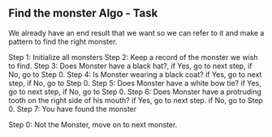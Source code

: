 ## Find the monster Algo - Task

We already have an end result that we want so we can refer to it and make a pattern to find the right monster.

Step 1: Initialize all monsters
Step 2: Keep a record of the monster we wish to find.
Step 3: Does Monster have a black hat?, if Yes, go to next step, if No, go to Step 0.
Step 4: Is Monster wearing a black coat? if Yes, go to next step, if No, go to Step 0.
Step 5: Does Monster have a white bow tie? if Yes, go to next step, if No, go to Step 0.
Step 6: Does Monster have a protruding tooth on the right side of his mouth? if Yes, go to next step. if No, go to Step 0.
Step 7: You have found the monster



Step 0: Not the Monster, move on to next monster.
